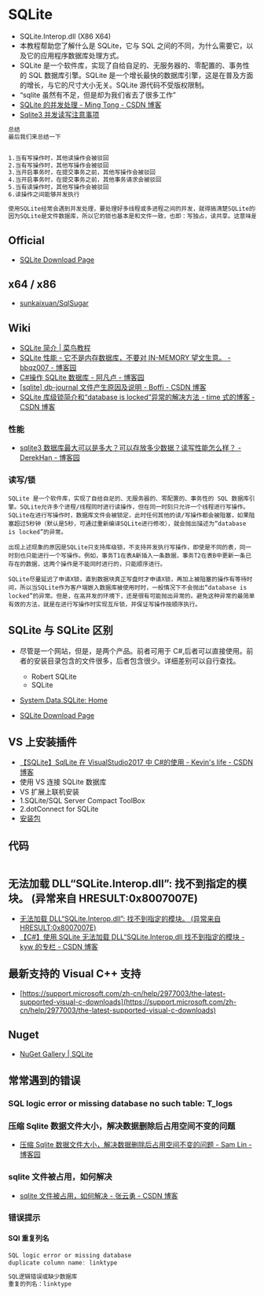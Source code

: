 # SQLite

- SQLite.Interop.dll (X86 X64)
- 本教程帮助您了解什么是 SQLite，它与 SQL 之间的不同，为什么需要它，以及它的应用程序数据库处理方式。
- SQLite 是一个软件库，实现了自给自足的、无服务器的、零配置的、事务性的 SQL 数据库引擎。SQLite 是一个增长最快的数据库引擎，这是在普及方面的增长，与它的尺寸大小无关。SQLite 源代码不受版权限制。
- “sqlite 虽然有不足，但是却为我们省去了很多工作”
- [SQLite 的并发处理 - Ming Tong - CSDN 博客](https://blog.csdn.net/cuit/article/details/21975807)
- [Sqlite3 并发读写注意事项](http://www.bubuko.com/infodetail-765226.html)

```txt
总结
最后我们来总结一下


1.当有写操作时，其他读操作会被驳回
2.当有写操作时，其他写操作会被驳回
3.当开启事务时，在提交事务之前，其他写操作会被驳回
4.当开启事务时，在提交事务之前，其他事务请求会被驳回
5.当有读操作时，其他写操作会被驳回
6.读操作之间能够并发执行
```

```txt
使用SQLite经常会遇到并发处理，要处理好多线程或多进程之间的并发，就得搞清楚SQLite的机制，尤其是Sqlite的锁机制。
因为SQLite是文件数据库，所以它的锁也基本是和文件一致，也即：写独占，读共享。这意味是在读取数据库的时候，是可以多个线程共享的，而如果有增删改的操作，则会独占此文件，其他线程会进程都会被阻塞。
```

## Official

- [SQLite Download Page](https://www.sqlite.org/download.html)

## x64 / x86

- [sunkaixuan/SqlSugar](https://github.com/sunkaixuan/SqlSugar/tree/a095ed39a68f461ad4999ee89d8e0395a5f4d636/Src/Asp.Net/SqliteTest)

## Wiki

- [SQLite 简介 | 菜鸟教程](http://www.runoob.com/sqlite/sqlite-intro.html)
- [SQLite 性能 - 它不是内存数据库，不要对 IN-MEMORY 望文生意。 - bbqz007 - 博客园](https://www.cnblogs.com/bbqzsl/p/6066851.html)
- [C#操作 SQLite 数据库 - 阿凡卢 - 博客园](https://www.cnblogs.com/luxiaoxun/p/3784729.html)
- [[sqlite] db-journal 文件产生原因及说明 - Boffi - CSDN 博客](https://blog.csdn.net/mozart_cai/article/details/26815339)
- [SQLite 库级锁简介和“database is locked”异常的解决方法 - time 式的博客 - CSDN 博客](https://blog.csdn.net/WZh0316/article/details/81188451)

### 性能

- [sqlite3 数据库最大可以是多大？可以存放多少数据？读写性能怎么样？ - DerekHan - 博客园](https://www.cnblogs.com/derekhan/p/10897421.html)

### 读写/锁

```text
SQLite 是一个软件库，实现了自给自足的、无服务器的、零配置的、事务性的 SQL 数据库引擎。SQLite允许多个进程/线程同时进行读操作，但在同一时刻只允许一个线程进行写操作。SQLite在进行写操作时，数据库文件会被锁定，此时任何其他的读/写操作都会被阻塞，如果阻塞超过5秒钟（默认是5秒，可通过重新编译SQLite进行修改），就会抛出描述为“database is locked”的异常。

出现上述现象的原因是SQLite只支持库级锁，不支持并发执行写操作，即使是不同的表，同一时刻也只能进行一个写操作。例如，事务T1在表A新插入一条数据，事务T2在表B中更新一条已存在的数据，这两个操作是不能同时进行的，只能顺序进行。

SQLite尽量延迟了申请X锁，直到数据块真正写盘时才申请X锁，再加上被阻塞的操作有等待时间，所以当SQLite作为客户端嵌入数据库被使用时时，一般情况下不会抛出“database is locked”的异常。但是，在高并发的环境下，还是很有可能抛出异常的。避免这种异常的最简单有效的方法，就是在进行写操作时实现互斥锁，并保证写操作按顺序执行。
```

## SQLite 与 SQLite 区别

- 尽管是一个网站，但是，是两个产品。前者可用于 C#,后者可以直接使用。前者的安装目录包含的文件很多，后者包含很少。详细差别可以自行查找。

  - Robert SQLite
  - SQLite

- [System.Data.SQLite: Home](http://system.data.sqlite.org/index.html/doc/trunk/www/index.wiki)
- [SQLite Download Page](https://www.sqlite.org/download.html)

## VS 上安装插件

- [【SQLite】SqlLite 在 VisualStudio2017 中 C#的使用 - Kevin's life - CSDN 博客](https://blog.csdn.net/ght886/article/details/83791418)
- 使用 VS 连接 SQLite 数据库
- VS 扩展上联机安装
- 1.SQLite/SQL Server Compact ToolBox
- 2.dotConnect for SQLite
- [安装包](https://www.devart.com/dotconnect/sqlite/dcsqlitefree.exe)

## 代码

```C#

```

## 无法加载 DLL“SQLite.Interop.dll”: 找不到指定的模块。 (异常来自 HRESULT:0x8007007E)

- [无法加载 DLL“SQLite.Interop.dll”: 找不到指定的模块。 (异常来自 HRESULT:0x8007007E)](https://www.cnblogs.com/panjun/p/4635421.html)
- [【C#】使用 SQLite 无法加载 DLL“SQLite.Interop.dll 找不到指定的模块 - kyw 的专栏 - CSDN 博客](https://blog.csdn.net/kuyu05/article/details/82626194)

## 最新支持的 Visual C++ 支持

- [https://support.microsoft.com/zh-cn/help/2977003/the-latest-supported-visual-c-downloads](https://support.microsoft.com/zh-cn/help/2977003/the-latest-supported-visual-c-downloads)

## Nuget

- [NuGet Gallery
  | SQLite](https://www.nuget.org/profiles/SQLite)

## 常常遇到的错误

### SQL logic error or missing database no such table: T_logs

### 压缩 Sqlite 数据文件大小，解决数据删除后占用空间不变的问题

- [压缩 Sqlite 数据文件大小，解决数据删除后占用空间不变的问题 - Sam Lin - 博客园](https://www.cnblogs.com/samlin/p/5580191.html)

### sqlite 文件被占用，如何解决

- [sqlite 文件被占用，如何解决 - 张云勇 - CSDN 博客](https://blog.csdn.net/xiaoyong_net/article/details/25036631)

### 错误提示

#### SQl 重复列名

```c#
SQL logic error or missing database
duplicate column name: linktype

SQL逻辑错误或缺少数据库
重复的列名：linktype
```
